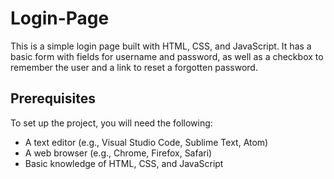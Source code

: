 # Login-Page
 This is a simple login page built with HTML, CSS, and JavaScript. It has a basic form with fields for username and password, as well as a checkbox to remember the user and a link to reset a forgotten password.
 
 ## Prerequisites

To set up the project, you will need the following:

- A text editor (e.g., Visual Studio Code, Sublime Text, Atom)
- A web browser (e.g., Chrome, Firefox, Safari)
- Basic knowledge of HTML, CSS, and JavaScript